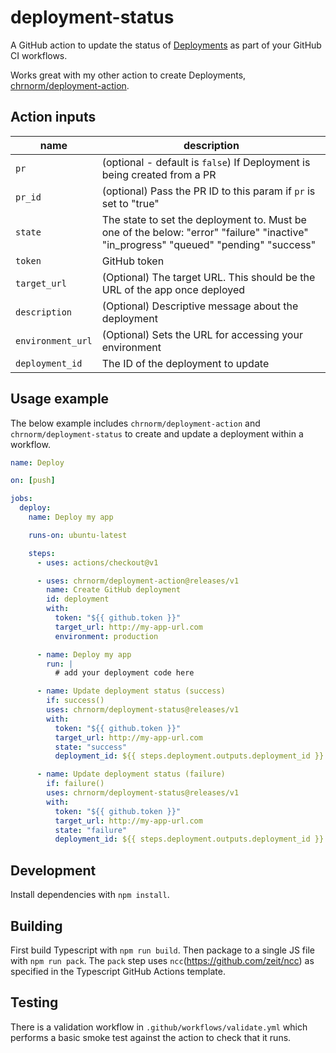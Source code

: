 # deployment-status

A GitHub action to update the status of [Deployments](https://developer.github.com/v3/repos/deployments/) as part of your GitHub CI workflows.

Works great with my other action to create Deployments, [chrnorm/deployment-action](https://github.com/chrnorm/deployment-action).

## Action inputs

| name              | description                                                                                                                           |
| ----------------- | ------------------------------------------------------------------------------------------------------------------------------------- |
| `pr`             | (optional - default is `false`) If Deployment is being created from a PR |
| `pr_id`          | (optional) Pass the PR ID to this param if `pr` is set to "true"         |
| `state`           | The state to set the deployment to. Must be one of the below: "error" "failure" "inactive" "in_progress" "queued" "pending" "success" |
| `token`           | GitHub token                                                                                                                          |
| `target_url`      | (Optional) The target URL. This should be the URL of the app once deployed                                                            |
| `description`     | (Optional) Descriptive message about the deployment                                                                                   |
| `environment_url` | (Optional) Sets the URL for accessing your environment                                                                                |
| `deployment_id`   | The ID of the deployment to update                                                                                                    |

## Usage example

The below example includes `chrnorm/deployment-action` and `chrnorm/deployment-status` to create and update a deployment within a workflow.

```yaml
name: Deploy

on: [push]

jobs:
  deploy:
    name: Deploy my app

    runs-on: ubuntu-latest

    steps:
      - uses: actions/checkout@v1

      - uses: chrnorm/deployment-action@releases/v1
        name: Create GitHub deployment
        id: deployment
        with:
          token: "${{ github.token }}"
          target_url: http://my-app-url.com
          environment: production

      - name: Deploy my app
        run: |
          # add your deployment code here

      - name: Update deployment status (success)
        if: success()
        uses: chrnorm/deployment-status@releases/v1
        with:
          token: "${{ github.token }}"
          target_url: http://my-app-url.com
          state: "success"
          deployment_id: ${{ steps.deployment.outputs.deployment_id }}

      - name: Update deployment status (failure)
        if: failure()
        uses: chrnorm/deployment-status@releases/v1
        with:
          token: "${{ github.token }}"
          target_url: http://my-app-url.com
          state: "failure"
          deployment_id: ${{ steps.deployment.outputs.deployment_id }}
```

## Development

Install dependencies with `npm install`.

## Building

First build Typescript with `npm run build`. Then package to a single JS file with `npm run pack`. The `pack` step uses `ncc`(https://github.com/zeit/ncc) as specified in the Typescript GitHub Actions template.

## Testing

There is a validation workflow in `.github/workflows/validate.yml` which performs a basic smoke test against the action to check that it runs.
